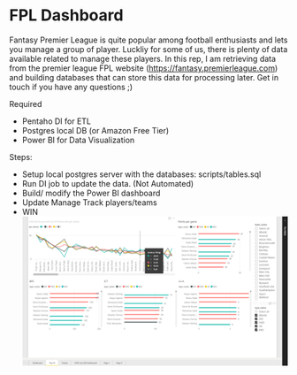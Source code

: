 # FPL Dashboard
Fantasy Premier League is quite popular among football enthusiasts and lets you manage a group of player. Luckliy for some of us, there is plenty of data available related to manage these players. In this rep, I am retrieving data from the premier league FPL website (https://fantasy.premierleague.com) and building databases that can store this data for processing later. 
Get in touch if you have any questions ;)

Required
- Pentaho DI for ETL
- Postgres local DB (or Amazon Free Tier)
- Power BI for Data Visualization

Steps:
- Setup local postgres server with the databases: scripts/tables.sql
- Run DI job to update the data. (Not Automated)
- Build/ modify the Power BI dashboard 
- Update Manage Track players/teams
- WIN
![Example Dash](https://github.com/debunker/FPL-Dashboard/blob/master/FPL%20DaSHBOARD.png)

